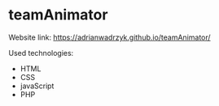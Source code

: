 # teamAnimator

Website link:
https://adrianwadrzyk.github.io/teamAnimator/

Used technologies: 
- HTML
- CSS
- javaScript
- PHP
